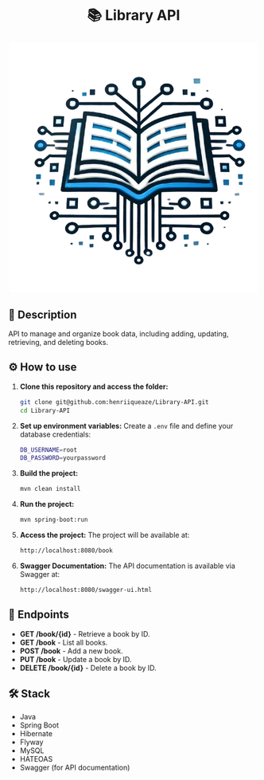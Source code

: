 # <p align="center"> 📚 Library API

<p align="center">
  <img src="assets/images/Logo%20-%20Library-API.png" alt="StudentProgress Logo">
</p>

## 📖 Description
API to manage and organize book data, including adding, updating, retrieving, and deleting books.

## ⚙️ How to use
1. **Clone this repository and access the folder:**
    ```bash
    git clone git@github.com:henriiqueaze/Library-API.git 
    cd Library-API
    ```

2. **Set up environment variables:**
   Create a `.env` file and define your database credentials:
    ```bash
    DB_USERNAME=root
    DB_PASSWORD=yourpassword
    ```

3. **Build the project:**
    ```bash
    mvn clean install
    ```

4. **Run the project:**
    ```bash
    mvn spring-boot:run
    ```

5. **Access the project:**
   The project will be available at:
    ```bash
    http://localhost:8080/book
    ```

6. **Swagger Documentation:**
   The API documentation is available via Swagger at:
    ```bash
    http://localhost:8080/swagger-ui.html
    ```

## 📌 Endpoints
- **GET /book/{id}** - Retrieve a book by ID.
- **GET /book** - List all books.
- **POST /book** - Add a new book.
- **PUT /book** - Update a book by ID.
- **DELETE /book/{id}** - Delete a book by ID.

## 🛠 Stack
- Java
- Spring Boot
- Hibernate
- Flyway
- MySQL
- HATEOAS
- Swagger (for API documentation)
